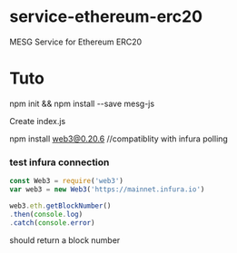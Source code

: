 # service-ethereum-erc20
MESG Service for Ethereum ERC20

# Tuto

npm init && npm install --save mesg-js

Create index.js

npm install web3@0.20.6 //compatiblity with infura polling

### test infura connection

```js
const Web3 = require('web3')
var web3 = new Web3('https://mainnet.infura.io')

web3.eth.getBlockNumber()
.then(console.log)
.catch(console.error)
```

should return a block number